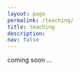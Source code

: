 ```yaml
---
layout: page
permalink: /teaching/
title: teaching
description: 
nav: false
---
```


coming soon ...
